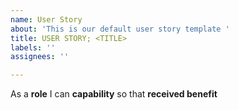 ```yaml
---
name: User Story
about: 'This is our default user story template '
title: USER STORY; <TITLE>
labels: ''
assignees: ''

---
```


As a **role** I can **capability** so that **received benefit**
